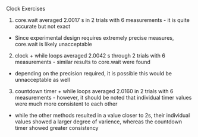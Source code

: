 Clock Exercises 

1. core.wait averaged 2.0017 s in 2 trials with 6 measurements - it is quite accurate but not exact
- Since experimental design requires extremely precise measures, core.wait is likely unacceptable 

2. clock + while loops averaged 2.0042 s through 2 trials with 6 measurements - similar results to core.wait were found 
 - depending on the precision required, it is possible this would be unnacceptable as well  

3. countdown timer + while loops averaged 2.0160 in 2 trials with 6 measurements - however, it should be noted that individual timer values were much more consistent to each other 
- while the other methods resulted in a value closer to 2s, their individual values showed a larger degree of varience, whereas the countdown timer showed greater consistency 
